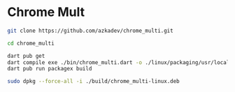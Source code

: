 # Chrome Mult


```bash
git clone https://github.com/azkadev/chrome_multi.git
```

```bash
cd chrome_multi
```

```bash
dart pub get
dart compile exe ./bin/chrome_multi.dart -o ./linux/packaging/usr/local/bin/chrome_multi
dart pub run packagex build
```

```bash
sudo dpkg --force-all -i ./build/chrome_multi-linux.deb
```
